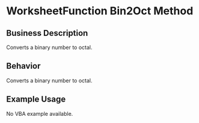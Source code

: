 # WorksheetFunction Bin2Oct Method

## Business Description
Converts a binary number to octal.

## Behavior
Converts a binary number to octal.

## Example Usage
No VBA example available.